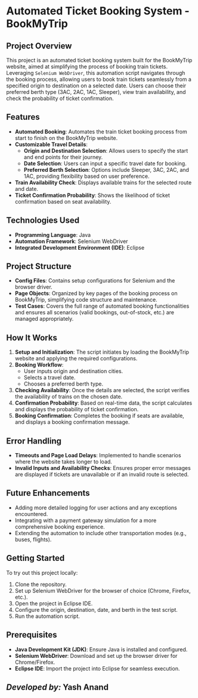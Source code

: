 <h1>Automated Ticket Booking System - BookMyTrip</h1>
<h2>Project Overview</h2>
<p>
        This project is an automated ticket booking system built for the BookMyTrip website, aimed at simplifying the process of booking train tickets. Leveraging <code>Selenium WebDriver</code>, this automation script navigates through the booking process, allowing users to book train tickets seamlessly from a specified origin to destination on a selected date. Users can choose their preferred berth type (3AC, 2AC, 1AC, Sleeper), view train availability, and check the probability of ticket confirmation.
    </p>

  <h2>Features</h2>
    <ul>
        <li><strong>Automated Booking</strong>: Automates the train ticket booking process from start to finish on the BookMyTrip website.</li>
        <li><strong>Customizable Travel Details</strong>:
            <ul>
                <li><strong>Origin and Destination Selection</strong>: Allows users to specify the start and end points for their journey.</li>
                <li><strong>Date Selection</strong>: Users can input a specific travel date for booking.</li>
                <li><strong>Preferred Berth Selection</strong>: Options include Sleeper, 3AC, 2AC, and 1AC, providing flexibility based on user preference.</li>
            </ul>
        </li>
        <li><strong>Train Availability Check</strong>: Displays available trains for the selected route and date.</li>
        <li><strong>Ticket Confirmation Probability</strong>: Shows the likelihood of ticket confirmation based on seat availability.</li>
    </ul>

  <h2>Technologies Used</h2>
    <ul>
        <li><strong>Programming Language</strong>: Java</li>
        <li><strong>Automation Framework</strong>: Selenium WebDriver</li>
        <li><strong>Integrated Development Environment (IDE)</strong>: Eclipse</li>
    </ul>

  <h2>Project Structure</h2>
    <ul>
        <li><strong>Config Files</strong>: Contains setup configurations for Selenium and the browser driver.</li>
        <li><strong>Page Objects</strong>: Organized by key pages of the booking process on BookMyTrip, simplifying code structure and maintenance.</li>
        <li><strong>Test Cases</strong>: Covers the full range of automated booking functionalities and ensures all scenarios (valid bookings, out-of-stock, etc.) are managed appropriately.</li>
    </ul>

  <h2>How It Works</h2>
    <ol>
        <li><strong>Setup and Initialization</strong>: The script initiates by loading the BookMyTrip website and applying the required configurations.</li>
        <li><strong>Booking Workflow</strong>:
            <ul>
                <li>User inputs origin and destination cities.</li>
                <li>Selects a travel date.</li>
                <li>Chooses a preferred berth type.</li>
            </ul>
        </li>
        <li><strong>Checking Availability</strong>: Once the details are selected, the script verifies the availability of trains on the chosen date.</li>
        <li><strong>Confirmation Probability</strong>: Based on real-time data, the script calculates and displays the probability of ticket confirmation.</li>
        <li><strong>Booking Confirmation</strong>: Completes the booking if seats are available, and displays a booking confirmation message.</li>
    </ol>

  <h2>Error Handling</h2>
    <ul>
        <li><strong>Timeouts and Page Load Delays</strong>: Implemented to handle scenarios where the website takes longer to load.</li>
        <li><strong>Invalid Inputs and Availability Checks</strong>: Ensures proper error messages are displayed if tickets are unavailable or if an invalid route is selected.</li>
    </ul>

  <h2>Future Enhancements</h2>
    <ul>
        <li>Adding more detailed logging for user actions and any exceptions encountered.</li>
        <li>Integrating with a payment gateway simulation for a more comprehensive booking experience.</li>
        <li>Extending the automation to include other transportation modes (e.g., buses, flights).</li>
    </ul>

  <h2>Getting Started</h2>
    <p>To try out this project locally:</p>
    <ol>
        <li>Clone the repository.</li>
        <li>Set up Selenium WebDriver for the browser of choice (Chrome, Firefox, etc.).</li>
        <li>Open the project in Eclipse IDE.</li>
        <li>Configure the origin, destination, date, and berth in the test script.</li>
        <li>Run the automation script.</li>
    </ol>

  <h2>Prerequisites</h2>
    <ul>
        <li><strong>Java Development Kit (JDK)</strong>: Ensure Java is installed and configured.</li>
        <li><strong>Selenium WebDriver</strong>: Download and set up the browser driver for Chrome/Firefox.</li>
        <li><strong>Eclipse IDE</strong>: Import the project into Eclipse for seamless execution.</li>
    </ul>



<h2><i>Developed by: </i>Yash Anand </h2>
